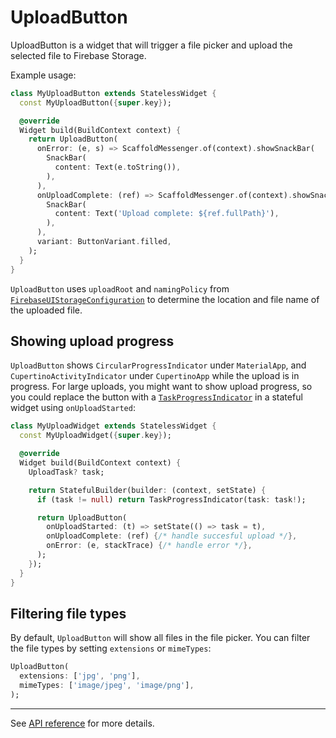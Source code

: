# UploadButton

UploadButton is a widget that will trigger a file picker and upload the selected file to Firebase Storage.

Example usage:

```dart
class MyUploadButton extends StatelessWidget {
  const MyUploadButton({super.key});

  @override
  Widget build(BuildContext context) {
    return UploadButton(
      onError: (e, s) => ScaffoldMessenger.of(context).showSnackBar(
        SnackBar(
          content: Text(e.toString()),
        ),
      ),
      onUploadComplete: (ref) => ScaffoldMessenger.of(context).showSnackBar(
        SnackBar(
          content: Text('Upload complete: ${ref.fullPath}'),
        ),
      ),
      variant: ButtonVariant.filled,
    );
  }
}
```

`UploadButton` uses `uploadRoot` and `namingPolicy` from [`FirebaseUIStorageConfiguration`](https://pub.dev/documentation/firebase_ui_storage/latest/firebase_ui_storage/FirebaseUIStorageConfiguration-class.html) to determine the location and file name of the uploaded file.

## Showing upload progress

`UploadButton` shows `CircularProgressIndicator` under `MaterialApp`, and `CupertinoActivityIndicator` under `CupertinoApp` while the upload is in progress. For large uploads, you might want to show upload progress, so you could replace the button with a [`TaskProgressIndicator`](<(https://github.com/firebase/FirebaseUI-Flutter/tree/main/packages/firebase_ui_storage/doc/task-progress-indicator.md)>) in a stateful widget using `onUploadStarted`:

```dart
class MyUploadWidget extends StatelessWidget {
  const MyUploadWidget({super.key});

  @override
  Widget build(BuildContext context) {
    UploadTask? task;

    return StatefulBuilder(builder: (context, setState) {
      if (task != null) return TaskProgressIndicator(task: task!);

      return UploadButton(
        onUploadStarted: (t) => setState(() => task = t),
        onUploadComplete: (ref) {/* handle succesful upload */},
        onError: (e, stackTrace) {/* handle error */},
      );
    });
  }
}
```

## Filtering file types

By default, `UploadButton` will show all files in the file picker. You can filter the file types by setting `extensions` or `mimeTypes`:

```dart
UploadButton(
  extensions: ['jpg', 'png'],
  mimeTypes: ['image/jpeg', 'image/png'],
);
```

---

See [API reference](https://pub.dev/documentation/firebase_ui_storage/latest/firebase_ui_storage/UploadButton-class.html) for more details.
